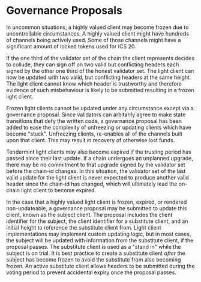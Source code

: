 <!--
order: 5
-->

# Governance Proposals

In uncommon situations, a highly valued client may become frozen due to uncontrollable 
circumstances. A highly valued client might have hundreds of channels being actively used.
Some of those channels might have a significant amount of locked tokens used for ICS 20.

If the one third of the validator set of the chain the client represents decides to collude,
they can sign off on two valid but conflicting headers each signed by the other one third
of the honest validator set. The light client can now be updated with two valid, but conflicting
headers at the same height. The light client cannot know which header is trustworthy and therefore
evidence of such misbehaviour is likely to be submitted resulting in a frozen light client. 

Frozen light clients cannot be updated under any circumstance except via a governance proposal.
Since validators can arbitarily agree to make state transitions that defy the written code, a 
governance proposal has been added to ease the complexity of unfreezing or updating clients
which have become "stuck". Unfreezing clients, re-enables all of the channels built upon that
client. This may result in recovery of otherwise lost funds. 

Tendermint light clients may also become expired if the trusting period has passed since their 
last update. If a chain undergoes an unplanned upgrade, there may be no commitment to that upgrade
signed by the validator set before the chain-id changes. In this situation, the validator set of
the last valid update for the light client is never expected to produce another valid header since 
the chain-id has changed, which will ultimately lead the on-chain light client to become expired.  

In the case that a highly valued light client is frozen, expired, or rendered non-updateable, a
governance proposal may be submitted to update this client, known as the subject client. The 
proposal includes the client identifier for the subject, the client identifier for a substitute
client, and an initial height to reference the substitute client from. Light client implementations
may implement custom updating logic, but in most cases, the subject will be updated with information
from the substitute client, if the proposal passes. The substitute client is used as a "stand in"
while the subject is on trial. It is best practice to create a substitute client *after* the subject
has become frozen to avoid the substitute from also becoming frozen. An active substitute client
allows headers to be submitted during the voting period to prevent accidental expiry once the proposal
passes. 
